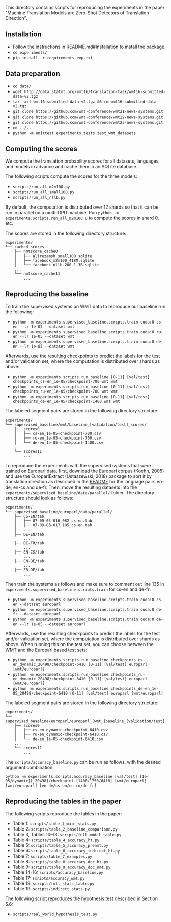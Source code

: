 
This directory contains scripts for reproducing the experiments in the paper "Machine Translation Models are Zero-Shot Detectors of Translation Direction".

## Installation
- Follow the instructions in [README.md#Installation](../README.md) to install the package.
- `cd experiments/`
- `pip install -r requirements-exp.txt`

## Data preparation
- `cd data/`
- `wget http://data.statmt.org/wmt16/translation-task/wmt16-submitted-data-v2.tgz`
- `tar -xzf wmt16-submitted-data-v2.tgz && rm wmt16-submitted-data-v2.tgz`
- `git clone https://github.com/wmt-conference/wmt21-news-systems.git`
- `git clone https://github.com/wmt-conference/wmt22-news-systems.git`
- `git clone https://github.com/wmt-conference/wmt23-news-systems.git`
- `cd ../..`
- `python -m unittest experiments.tests.test_wmt_datasets`

## Computing the scores
We compute the translation probability scores for all datasets, languages, and models in advance and cache them in an SQLite database.

The following scripts compute the scores for the three models:
- `scripts/run_all_m2m100.py`
- `scripts/run_all_small100.py`
- `scripts/run_all_nllb.py`

By default, the computation is distributed over 12 shards so that it can be run in parallel on a multi-GPU machine. Run `python -m experiments.scripts.run_all_m2m100 0` to compute the scores in shard 0, etc.

The scores are stored in the following directory structure:
```
experiments/
└── cached_scores
    ├── nmtscore_cache0
    │   ├── alirezamsh_small100.sqlite
    │   ├── facebook_m2m100_418M.sqlite
    │   └── facebook_nllb-200-1.3B.sqlite
    ...
    └── nmtscore_cache11
        ...
```

## Reproducing the baseline
To train the supervised systems on WMT data to reproduce our baseline run the following:
- `python -m experiments.supervised_baseline.scripts.train cuda:0 cs-en --lr 1e-05 --dataset wmt`
- `python -m experiments.supervised_baseline.scripts.train cuda:0 ru-en --lr 1e-05 --dataset wmt`
- `python -m experiments.supervised_baseline.scripts.train cuda:0 de-en --lr 1e-05 --dataset wmt`

Afterwards, use the resulting checkpoints to predict the labels for the test and/or validation set, where the computation is distributed over shards as above:

- `python -m experiments.scripts.run_baseline [0-11] [val/test] checkpoints_cs-en_1e-05/checkpoint-700 wmt wmt`
- `python -m experiments.scripts.run_baseline [0-11] [val/test] checkpoints_ru-en_1e-05/checkpoint-700 wmt wmt`
- `python -m experiments.scripts.run_baseline [0-11] [val/test] checkpoints_de-en_1e-05/checkpoint-1400 wmt wmt`

The labeled segment pairs are stored in the following directory structure:
```
experiments/
└── supervised_baseline/wmt/baseline_[validation/test]_scores/
    ├── scores0
    │   ├── cs-en_1e-05-checkpoint-700.csv
    │   ├── ru-en_1e-05-checkpoint-700.csv
    │   └── de-en_1e-05-checkpoint-1400.csv
    ...
    └── scores11
        ...
```

To reproduce the experiments with the supervised systems that were trained on Europarl data, first, download the Europarl corpus (Koehn, 2005) and use the EuroparlExtract (Ustaszewski, 2018) package to sort it by translation direction as described in the [README]([url](https://github.com/mustaszewski/europarl-extract?tab=readme-ov-file#europarlextract)) for the language pairs en-de, en-cs and de-fr. Then, move the resulting datasets into the ```experiments/supervised_baseline/data/parallel/``` folder. The directory structure should look as follows:
```
experiments/
└── supervised_baseline/europarl/data/parallel/
    ├── CS-EN/tab
    │   ├── 07-09-03-016_082_cs-en.tab
    │   ├── 07-09-03-017_105_cs-en.tab
    │   ...
    ├── DE-EN/tab
        ...
    ├── DE-FR/tab
        ...
    ├── EN-CS/tab
        ...
    ├── EN-DE/tab
        ...
    ├── FR-DE/tab
        ...
```

Then train the systems as follows and make sure to comment out line 135 in `experiments.supervised_baseline.scripts.train` for cs-en and de-fr:
- `python -m experiments.supervised_baseline.scripts.train cuda:0 cs-en --dataset europarl`
- `python -m experiments.supervised_baseline.scripts.train cuda:0 de-fr --dataset europarl`
- `python -m experiments.supervised_baseline.scripts.train cuda:0 de-en --lr 1e-05 --dataset europarl`

Afterwards, use the resulting checkpoints to predict the labels for the test and/or validation set, where the computation is distributed over shards as above. When running this on the test set, you can choose between the WMT and the Europarl based test sets:
- `python -m experiments.scripts.run_baseline checkpoints_cs-en_dynamic_20498/checkpoint-6410 [0-11] [val/test] europarl [wmt/europarl]`
- `python -m experiments.scripts.run_baseline checkpoints_ru-en_dynamic_20498/checkpoint-6410 [0-11] [val/test] europarl [wmt/europarl]`
- `python -m experiments.scripts.run_baseline checkpoints_de-en_1e-05_20498/checkpoint-6410 [0-11] [val/test] europarl [wmt/europarl]`

The labeled segment pairs are stored in the following directory structure:
```
experiments/
└── supervised_baseline/europarl/europarl_[wmt_]baseline_[validation/test]_scores/
    ├── scores0
    │   ├── cs-en_dynamic-checkpoint-6410.csv
    │   ├── ru-en_dynamic-checkpoint-6410.csv
    │   └── de-en_1e-05-checkpoint-6410.csv
    ...
    └── scores11
        ...
```

The `scripts/accuracy_baseline.py` can be run as follows, with the desired argument combination:
```
python -m experiments.scripts.accuracy_baseline [val/test] [1e-05/dynamic][_20498]/checkpoint-[1400/1750/6410] [wmt/europarl] [wmt/europarl] [en-de/cs-en/en-ru/de-fr]
```

## Reproducing the tables in the paper
The following scripts reproduce the tables in the paper:

- Table 1: `scripts/table_1_main_stats.py`
- Table 2: `scripts/table_2_baseline_comparison.py`
- Table 3, Tables 10–13: `scripts/full_model_table.py`
- Table 4: `scripts/table_4_accuracy_ht.py`
- Table 5: `scripts/table_5_accuracy_prenmt.py`
- Table 6: `scripts/table_6_accuracy_indirect_ht.py`
- Table 7: `scripts/table_7_examples.py`
- Table 8: `scripts/table_8_accuracy_doc_ht.py`
- Table 9: `scripts/table_9_accuracy_doc_nmt.py`
- Table 14-16: `scripts/accuracy_baseline.py`
- Table 17: `scripts/accuracy_wmt.py`
- Table 18: `scripts/full_stats_table.py`
- Table 19: `scripts/indirect_stats.py`

The following script reproduces the hypothesis test described in Section 5.6:
- `scripts/real_world_hypothesis_test.py`
